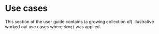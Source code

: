# Use cases

This section of the user guide contains (a growing collection of) illustrative worked out use cases where `dcmqi` was applied.